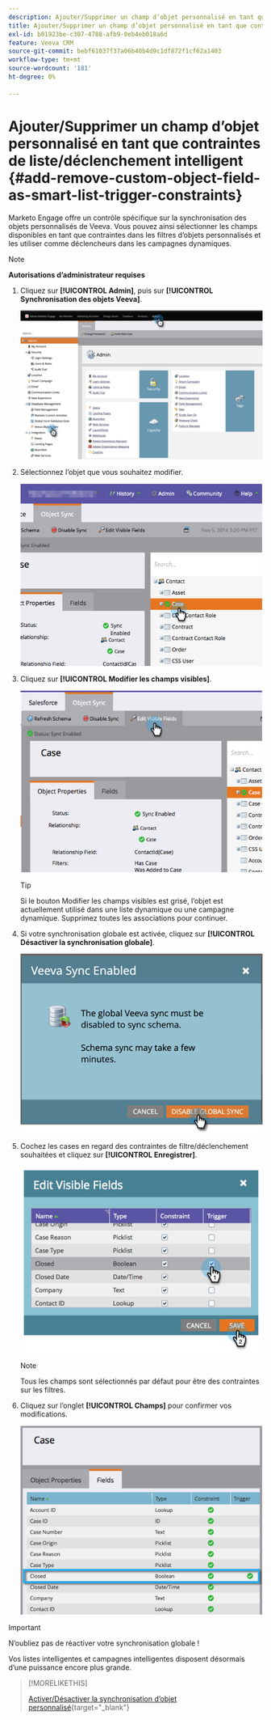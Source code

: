 ```yaml
---
description: Ajouter/Supprimer un champ d’objet personnalisé en tant que liste dynamique/contraintes de déclenchement - Documents Marketo - Documentation du produit
title: Ajouter/Supprimer un champ d’objet personnalisé en tant que contraintes de liste/déclenchement intelligent
exl-id: b01923be-c307-4788-afb9-0eb4eb018a6d
feature: Veeva CRM
source-git-commit: bebf61037f37a06b40b4d9c1df872f1cf62a1403
workflow-type: tm+mt
source-wordcount: '181'
ht-degree: 0%

---
```


# Ajouter/Supprimer un champ d’objet personnalisé en tant que contraintes de liste/déclenchement intelligent {#add-remove-custom-object-field-as-smart-list-trigger-constraints}

Marketo Engage offre un contrôle spécifique sur la synchronisation des objets personnalisés de Veeva. Vous pouvez ainsi sélectionner les champs disponibles en tant que contraintes dans les filtres d’objets personnalisés et les utiliser comme déclencheurs dans les campagnes dynamiques.

>[!NOTE]
>
>**Autorisations d’administrateur requises**

1. Cliquez sur **[!UICONTROL Admin]**, puis sur **[!UICONTROL Synchronisation des objets Veeva]**.

   ![](assets/add-remove-custom-object-field-as-smart-list-trigger-constraints-1.png)

1. Sélectionnez l’objet que vous souhaitez modifier.

   ![](assets/add-remove-custom-object-field-as-smart-list-trigger-constraints-2.png)

1. Cliquez sur **[!UICONTROL Modifier les champs visibles]**.

   ![](assets/add-remove-custom-object-field-as-smart-list-trigger-constraints-3.png)

   >[!TIP]
   >
   >Si le bouton Modifier les champs visibles est grisé, l’objet est actuellement utilisé dans une liste dynamique ou une campagne dynamique. Supprimez toutes les associations pour continuer.

1. Si votre synchronisation globale est activée, cliquez sur **[!UICONTROL Désactiver la synchronisation globale]**.

   ![](assets/add-remove-custom-object-field-as-smart-list-trigger-constraints-4.png)

1. Cochez les cases en regard des contraintes de filtre/déclenchement souhaitées et cliquez sur **[!UICONTROL Enregistrer]**.

   ![](assets/add-remove-custom-object-field-as-smart-list-trigger-constraints-5.png)

   >[!NOTE]
   >
   >Tous les champs sont sélectionnés par défaut pour être des contraintes sur les filtres.

1. Cliquez sur l’onglet **[!UICONTROL Champs]** pour confirmer vos modifications.

   ![](assets/add-remove-custom-object-field-as-smart-list-trigger-constraints-6.png)

>[!IMPORTANT]
>
>N’oubliez pas de réactiver votre synchronisation globale !

Vos listes intelligentes et campagnes intelligentes disposent désormais d’une puissance encore plus grande.

>[!MORELIKETHIS]
>
>[Activer/Désactiver la synchronisation d’objet personnalisé](/help/marketo/product-docs/crm-sync/veeva-crm-sync/sync-details/enable-disable-custom-object-sync.md){target="_blank"}
